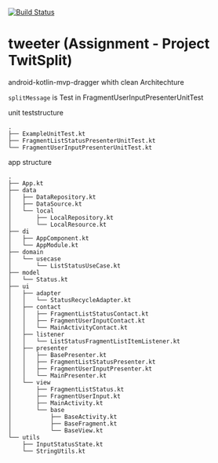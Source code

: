[![Build Status](https://travis-ci.org/trungnam/tweeter.svg?branch=ci_travis_build)](https://travis-ci.org/trungnam/tweeter)

# tweeter (Assignment - Project TwitSplit)
android-kotlin-mvp-dragger whith clean Architechture

```splitMessage``` is Test in FragmentUserInputPresenterUnitTest

unit teststructure
```
.
├── ExampleUnitTest.kt
├── FragmentListStatusPresenterUnitTest.kt
└── FragmentUserInputPresenterUnitTest.kt
```
app structure
```
.
├── App.kt
├── data
│   ├── DataRepository.kt
│   ├── DataSource.kt
│   └── local
│       ├── LocalRepository.kt
│       └── LocalResource.kt
├── di
│   ├── AppComponent.kt
│   └── AppModule.kt
├── domain
│   └── usecase
│       └── ListStatusUseCase.kt
├── model
│   └── Status.kt
├── ui
│   ├── adapter
│   │   └── StatusRecycleAdapter.kt
│   ├── contact
│   │   ├── FragmentListStatusContact.kt
│   │   ├── FragmentUserInputContact.kt
│   │   └── MainActivityContact.kt
│   ├── listener
│   │   └── ListStatusFragmentListItemListener.kt
│   ├── presenter
│   │   ├── BasePresenter.kt
│   │   ├── FragmentListStatusPresenter.kt
│   │   ├── FragmentUserInputPresenter.kt
│   │   └── MainPresenter.kt
│   └── view
│       ├── FragmentListStatus.kt
│       ├── FragmentUserInput.kt
│       ├── MainActivity.kt
│       └── base
│           ├── BaseActivity.kt
│           ├── BaseFragment.kt
│           └── BaseView.kt
└── utils
    ├── InputStatusState.kt
    └── StringUtils.kt
```    
